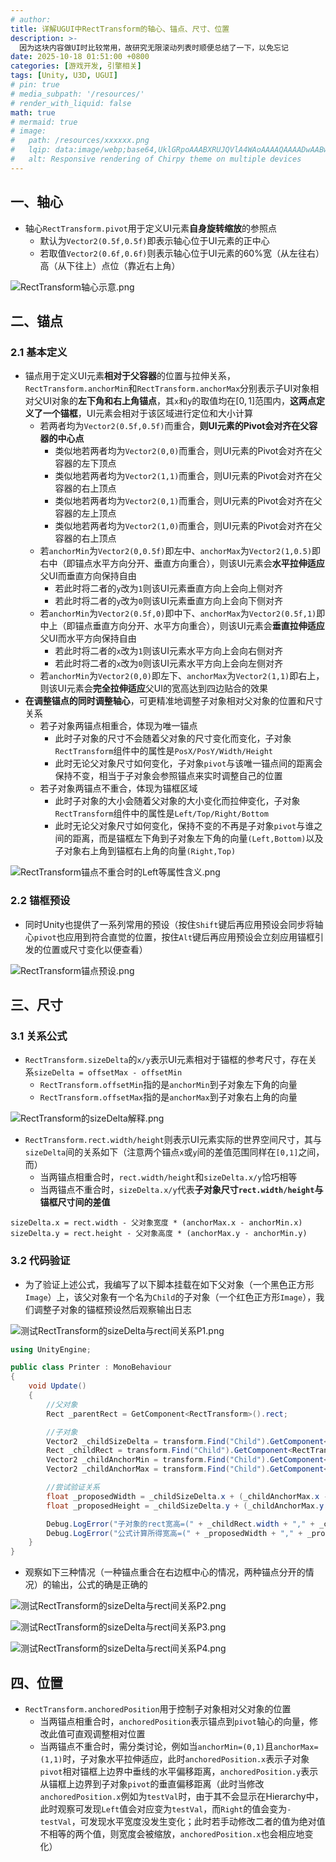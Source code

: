```yaml
---
# author:
title: 详解UGUI中RectTransform的轴心、锚点、尺寸、位置
description: >-
  因为这块内容做UI时比较常用，故研究无限滚动列表时顺便总结了一下，以免忘记
date: 2025-10-18 01:51:00 +0800
categories: [游戏开发, 引擎相关]
tags: [Unity, U3D, UGUI]
# pin: true
# media_subpath: '/resources/'
# render_with_liquid: false
math: true
# mermaid: true
# image:
#   path: /resources/xxxxxx.png
#   lqip: data:image/webp;base64,UklGRpoAAABXRUJQVlA4WAoAAAAQAAAADwAABwAAQUxQSDIAAAARL0AmbZurmr57yyIiqE8oiG0bejIYEQTgqiDA9vqnsUSI6H+oAERp2HZ65qP/VIAWAFZQOCBCAAAA8AEAnQEqEAAIAAVAfCWkAALp8sF8rgRgAP7o9FDvMCkMde9PK7euH5M1m6VWoDXf2FkP3BqV0ZYbO6NA/VFIAAAA
#   alt: Responsive rendering of Chirpy theme on multiple devices
---
```


## 一、轴心
- 轴心`RectTransform.pivot`用于定义UI元素**自身旋转缩放**的参照点
    - 默认为`Vector2(0.5f,0.5f)`即表示轴心位于UI元素的正中心
    - 若取值`Vector2(0.6f,0.6f)`则表示轴心位于UI元素的$60\%$宽（从左往右）高（从下往上）点位（靠近右上角）

![RectTransform轴心示意.png](/resources/2025-10-18-详解UGUI中RectTransform的轴心、锚点、尺寸、位置/RectTransform轴心示意.png)

## 二、锚点

### 2.1 基本定义
- 锚点用于定义UI元素**相对于父容器**的位置与拉伸关系，`RectTransform.anchorMin`和`RectTransform.anchorMax`分别表示子UI对象相对父UI对象的**左下角和右上角锚点**，其`x`和`y`的取值均在$[0,1]$范围内，**这两点定义了一个锚框**，UI元素会相对于该区域进行定位和大小计算
    - 若两者均为`Vector2(0.5f,0.5f)`而重合，**则UI元素的Pivot会对齐在父容器的中心点**
        - 类似地若两者均为`Vector2(0,0)`而重合，则UI元素的Pivot会对齐在父容器的左下顶点
        - 类似地若两者均为`Vector2(1,1)`而重合，则UI元素的Pivot会对齐在父容器的右上顶点
        - 类似地若两者均为`Vector2(0,1)`而重合，则UI元素的Pivot会对齐在父容器的左上顶点
        - 类似地若两者均为`Vector2(1,0)`而重合，则UI元素的Pivot会对齐在父容器的右上顶点
    - 若`anchorMin`为`Vector2(0,0.5f)`即左中、`anchorMax`为`Vector2(1,0.5)`即右中（即锚点水平方向分开、垂直方向重合），则该UI元素会**水平拉伸适应**父UI而垂直方向保持自由
        - 若此时将二者的`y`改为`1`则该UI元素垂直方向上会向上侧对齐
        - 若此时将二者的`y`改为`0`则该UI元素垂直方向上会向下侧对齐
    - 若`anchorMin`为`Vector2(0.5f,0)`即中下、`anchorMax`为`Vector2(0.5f,1)`即中上（即锚点垂直方向分开、水平方向重合），则该UI元素会**垂直拉伸适应**父UI而水平方向保持自由
        - 若此时将二者的`x`改为`1`则该UI元素水平方向上会向右侧对齐
        - 若此时将二者的`x`改为`0`则该UI元素水平方向上会向左侧对齐
    - 若`anchorMin`为`Vector2(0,0)`即左下、`anchorMax`为`Vector2(1,1)`即右上，则该UI元素会**完全拉伸适应**父UI的宽高达到四边贴合的效果
 - **在调整锚点的同时调整轴心**，可更精准地调整子对象相对父对象的位置和尺寸关系
    - 若子对象两锚点相重合，体现为唯一锚点
        - 此时子对象的尺寸不会随着父对象的尺寸变化而变化，子对象`RectTransform`组件中的属性是`PosX/PosY/Width/Height`
        - 此时无论父对象尺寸如何变化，子对象`pivot`与该唯一锚点间的距离会保持不变，相当于子对象会参照锚点来实时调整自己的位置
    - 若子对象两锚点不重合，体现为锚框区域
        - 此时子对象的大小会随着父对象的大小变化而拉伸变化，子对象`RectTransform`组件中的属性是`Left/Top/Right/Bottom`
        - 此时无论父对象尺寸如何变化，保持不变的不再是子对象`pivot`与谁之间的距离，而是锚框左下角到子对象左下角的向量`(Left,Bottom)`以及子对象右上角到锚框右上角的向量`(Right,Top)`

![RectTransform锚点不重合时的Left等属性含义.png](/resources/2025-10-18-详解UGUI中RectTransform的轴心、锚点、尺寸、位置/RectTransform锚点不重合时的Left等属性含义.png)

### 2.2 锚框预设
- 同时Unity也提供了一系列常用的预设（按住`Shift`键后再应用预设会同步将轴心`pivot`也应用到符合直觉的位置，按住`Alt`键后再应用预设会立刻应用锚框引发的位置或尺寸变化以便查看）

![RectTransform锚点预设.png](/resources/2025-10-18-详解UGUI中RectTransform的轴心、锚点、尺寸、位置/RectTransform锚点预设.png)

## 三、尺寸

### 3.1 关系公式
- `RectTransform.sizeDelta`的`x/y`表示UI元素相对于锚框的参考尺寸，存在关系`sizeDelta = offsetMax - offsetMin`
    - `RectTransform.offsetMin`指的是`anchorMin`到子对象左下角的向量
    - `RectTransform.offsetMax`指的是`anchorMax`到子对象右上角的向量

![RectTransform的sizeDelta解释.png](/resources/2025-10-18-详解UGUI中RectTransform的轴心、锚点、尺寸、位置/RectTransform的sizeDelta解释.png)

- `RectTransform.rect.width/height`则表示UI元素实际的世界空间尺寸，其与`sizeDelta`间的关系如下（注意两个锚点`x`或`y`间的差值范围同样在`[0,1]`之间，而）
    - 当两锚点相重合时，`rect.width/height`和`sizeDelta.x/y`恰巧相等
    - 当两锚点不重合时，`sizeDelta.x/y`代表**子对象尺寸`rect.width/height`与锚框尺寸间的差值**

```
sizeDelta.x = rect.width - 父对象宽度 * (anchorMax.x - anchorMin.x)
sizeDelta.y = rect.height - 父对象高度 * (anchorMax.y - anchorMin.y)
```

### 3.2 代码验证
- 为了验证上述公式，我编写了以下脚本挂载在如下父对象（一个黑色正方形`Image`）上，该父对象有一个名为`Child`的子对象（一个红色正方形`Image`），我们调整子对象的锚框预设然后观察输出日志

![测试RectTransform的sizeDelta与rect间关系P1.png](/resources/2025-10-18-详解UGUI中RectTransform的轴心、锚点、尺寸、位置/测试RectTransform的sizeDelta与rect间关系P1.png)

```cs
using UnityEngine;

public class Printer : MonoBehaviour
{
    void Update()
    {
        //父对象
        Rect _parentRect = GetComponent<RectTransform>().rect;

        //子对象
        Vector2 _childSizeDelta = transform.Find("Child").GetComponent<RectTransform>().sizeDelta;
        Rect _childRect = transform.Find("Child").GetComponent<RectTransform>().rect;
        Vector2 _childAnchorMin = transform.Find("Child").GetComponent<RectTransform>().anchorMin;
        Vector2 _childAnchorMax = transform.Find("Child").GetComponent<RectTransform>().anchorMax;

        //尝试验证关系
        float _proposedWidth = _childSizeDelta.x + (_childAnchorMax.x - _childAnchorMin.x) * _parentRect.width;
        float _proposedHeight = _childSizeDelta.y + (_childAnchorMax.y - _childAnchorMin.y) * _parentRect.height;

        Debug.LogError("子对象的rect宽高=(" + _childRect.width + "," + _childRect.height + ")");
        Debug.LogError("公式计算所得宽高=(" + _proposedWidth + "," + _proposedHeight + ")");
    }
}
```

- 观察如下三种情况（一种锚点重合在右边框中心的情况，两种锚点分开的情况）的输出，公式的确是正确的

![测试RectTransform的sizeDelta与rect间关系P2.png](/resources/2025-10-18-详解UGUI中RectTransform的轴心、锚点、尺寸、位置/测试RectTransform的sizeDelta与rect间关系P2.png)

![测试RectTransform的sizeDelta与rect间关系P3.png](/resources/2025-10-18-详解UGUI中RectTransform的轴心、锚点、尺寸、位置/测试RectTransform的sizeDelta与rect间关系P3.png)

![测试RectTransform的sizeDelta与rect间关系P4.png](/resources/2025-10-18-详解UGUI中RectTransform的轴心、锚点、尺寸、位置/测试RectTransform的sizeDelta与rect间关系P4.png)

## 四、位置
- `RectTransform.anchoredPosition`用于控制子对象相对父对象的位置
    - 当两锚点相重合时，`anchoredPosition`表示锚点到`pivot`轴心的向量，修改此值可直观调整相对位置
    - 当两锚点不重合时，需分类讨论，例如当`anchorMin=(0,1)`且`anchorMax=(1,1)`时，子对象水平拉伸适应，此时`anchoredPosition.x`表示子对象`pivot`相对锚框上边界中垂线的水平偏移距离，`anchoredPosition.y`表示从锚框上边界到子对象`pivot`的垂直偏移距离（此时当修改`anchoredPosition.x`例如为`testVal`时，由于其不会显示在Hierarchy中，此时观察可发现`Left`值会对应变为`testVal`，而`Right`的值会变为`-testVal`，可发现水平宽度没发生变化；此时若手动修改二者的值为绝对值不相等的两个值，则宽度会被缩放，`anchoredPosition.x`也会相应地变化）